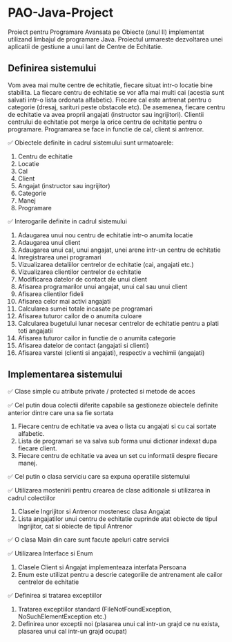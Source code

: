 # PAO-Java-Project
Proiect pentru Programare Avansata pe Obiecte (anul II) implementat utilizand limbajul de programare Java. Proiectul urmareste dezvoltarea unei aplicatii de gestiune a unui lant de Centre de Echitatie. 

## Definirea sistemului

Vom avea mai multe centre de echitatie, fiecare situat intr-o locatie bine stabilita. La fiecare centru de echitatie se vor afla mai multi cai (acestia sunt salvati intr-o lista ordonata alfabetic). Fiecare cal este antrenat pentru o categorie (dresaj, sarituri peste obstacole etc). De asemenea, fiecare centru de echitatie va avea proprii angajati (instructor sau ingrijitori). Clientii centrului de echitatie pot merge la orice centru de echitatie pentru o programare. Programarea se face in functie de cal, client si antrenor. 

✅ Obiectele definite in cadrul sistemului sunt urmatoarele:
1. Centru de echitatie 
2. Locatie
3. Cal
4. Client
5. Angajat (instructor sau ingrijitor)
6. Categorie 
7. Manej
8. Programare 

✅ Interogarile definite in cadrul sistemului 
1. Adaugarea unui nou centru de echitatie intr-o anumita locatie
2. Adaugarea unui client 
3. Adaugarea unui cal, unui angajat, unei arene intr-un centru de echitatie 
4. Inregistrarea unei programari 
5. Vizualizarea detaliilor centrelor de echitatie (cai, angajati etc.)
6. Vizualizarea clientilor centrelor de echitatie 
7. Modificarea datelor de contact ale unui client 
8. Afisarea programarilor unui angajat, unui cal sau unui client 
9. Afisarea clientilor fideli
10. Afisarea celor mai activi angajati 
11. Calcularea sumei totale incasate pe programari 
12. Afisarea tuturor cailor de o anumita culoare
13. Calcularea bugetului lunar necesar centrelor de echitatie pentru a plati toti angajatii 
14. Afisarea tuturor cailor in functie de o anumita categorie 
15. Afisarea datelor de contact (angajati si clienti)
16. Afisarea varstei (clienti si angajati), respectiv a vechimii (angajati)

## Implementarea sistemului 
✅ Clase simple cu atribute private / protected si metode de acces

✅ Cel putin doua colectii diferite capabile sa gestioneze obiectele definite anterior dintre care una sa fie sortata
1. Fiecare centru de echitatie va avea o lista cu angajati si cu cai sortate alfabetic. 
2. Lista de programari se va salva sub forma unui dictionar indexat dupa fiecare client. 
3. Fiecare centru de echitatie va avea un set cu informatii despre fiecare manej. 

✅ Cel putin o clasa serviciu care sa expuna operatiile sistemului 

✅ Utilizarea mostenirii pentru crearea de clase aditionale si utilizarea in cadrul colectiilor 
1. Clasele Ingrijitor si Antrenor mostenesc clasa Angajat 
2. Lista angajatilor unui centru de echitatie cuprinde atat obiecte de tipul Ingrijitor, cat si obiecte de tipul Antrenor 

✅ O clasa Main din care sunt facute apeluri catre servicii 

✅ Utilizarea Interface si Enum 
1. Clasele Client si Angajat implementeaza interfata Persoana 
2. Enum este utilizat pentru a descrie categoriile de antrenament ale cailor centrelor de echitatie 

✅ Definirea si tratarea exceptiilor
1. Tratarea exceptiilor standard (FileNotFoundException, NoSuchElementException etc.)
2. Definirea unor exceptii noi (plasarea unui cal intr-un grajd ce nu exista, plasarea unui cal intr-un grajd ocupat) 
